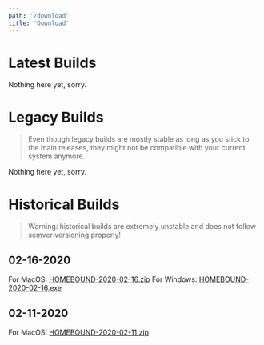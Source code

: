 ```yaml
---
path: '/download'
title: 'Download'
---
```


# Latest Builds

Nothing here yet, sorry.

# Legacy Builds

> Even though legacy builds are mostly stable as long as you stick to the main releases, they might not be compatible with your current system anymore.

Nothing here yet, sorry.

# Historical Builds

> Warning: historical builds are extremely unstable and does not follow semver versioning properly!

## 02-16-2020

For MacOS:
<a href="https://homeboundrunkai.s3.us-east-2.amazonaws.com/Historical+Builds/MacOS/HOMEBOUND-2020-02-16.zip" class="download" download>HOMEBOUND-2020-02-16.zip</a>
For Windows:
<a href="https://homeboundrunkai.s3.us-east-2.amazonaws.com/Historical+Builds/Windows/HOMEBOUND-2020-02-16.exe" class="download" download>HOMEBOUND-2020-02-16.exe</a>

## 02-11-2020

For MacOS:
<a href="https://homeboundrunkai.s3.us-east-2.amazonaws.com/Historical+Builds/MacOS/HOMEBOUND-2020-02-11.zip" class="download" download>HOMEBOUND-2020-02-11.zip</a>
